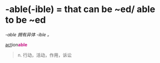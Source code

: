 # -able(-ible) = that can be ~ed/ able to be ~ed

*-able 拥有异体 -ible 。*

[act](_act_.md)ion<b style="color: #C71585;">able</b>
> n. 行动，活动，作用，诉讼